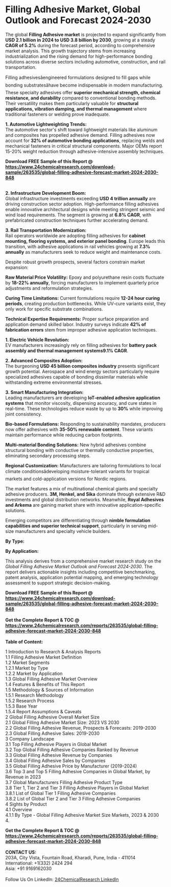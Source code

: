 <h1>Filling Adhesive Market, Global Outlook and Forecast 2024-2030</h1><p>The global <strong>Filling Adhesive market</strong> is projected to expand significantly from <strong>USD 2.1 billion in 2024 to USD 3.8 billion by 2030</strong>, growing at a steady <strong>CAGR of 5.2%</strong> during the forecast period, according to comprehensive market analysis. This growth trajectory stems from increasing industrialization and the rising demand for high-performance bonding solutions across diverse sectors including automotive, construction, and rail transportation.</p><p>Filling adhesivesâengineered formulations designed to fill gaps while bonding substratesâhave become indispensable in modern manufacturing. These specialty adhesives offer <strong>superior mechanical strength, chemical resistance, and durability</strong> compared to conventional bonding methods. Their versatility makes them particularly valuable for <strong>structural applications, vibration damping, and thermal management</strong> where traditional fasteners or welding prove inadequate.</p><p><strong>1. Automotive Lightweighting Trends:</strong><br>
The automotive sector's shift toward lightweight materials like aluminum and composites has propelled adhesive demand. Filling adhesives now account for <strong>32% of automotive bonding applications</strong>, replacing welds and mechanical fasteners in critical structural components. Major OEMs report 15-20% weight reduction through adhesive-intensive assembly techniques.</p><div><b>Download FREE Sample of this Report @ 
            <a href="https://www.24chemicalresearch.com/download-sample/263535/global-filling-adhesive-forecast-market-2024-2030-848">
            https://www.24chemicalresearch.com/download-sample/263535/global-filling-adhesive-forecast-market-2024-2030-848</a></b></div><br><p><strong>2. Infrastructure Development Boom:</strong><br>
Global infrastructure investments exceeding <strong>USD 4 trillion annually</strong> are driving construction sector adoption. High-performance filling adhesives enable innovative architectural designs while meeting stringent seismic and wind load requirements. The segment is growing at <strong>6.8% CAGR</strong>, with prefabricated construction techniques further accelerating demand.</p><p><strong>3. Rail Transportation Modernization:</strong><br>
Rail operators worldwide are adopting filling adhesives for <strong>cabinet mounting, flooring systems, and exterior panel bonding</strong>. Europe leads this transition, with adhesive applications in rail vehicles growing at <strong>7.3% annually</strong> as manufacturers seek to reduce weight and maintenance costs.</p><p>Despite robust growth prospects, several factors constrain market expansion:</p><p><strong>Raw Material Price Volatility:</strong>
    Epoxy and polyurethane resin costs fluctuate by <strong>18-22% annually</strong>, forcing manufacturers to implement quarterly price adjustments and reformulation strategies.</p><p><strong>Curing Time Limitations:</strong>
    Current formulations require <strong>12-24 hour curing periods</strong>, creating production bottlenecks. While UV-cure variants exist, they only work for specific substrate combinations.</p><p><strong>Technical Expertise Requirements:</strong>
    Proper surface preparation and application demand skilled labor. Industry surveys indicate <strong>42% of fabrication errors</strong> stem from improper adhesive application techniques.</p><p><strong>1. Electric Vehicle Revolution:</strong><br>
EV manufacturers increasingly rely on filling adhesives for <strong>battery pack assembly and thermal management systems9.1% CAGR</strong>.</p><p><strong>2. Advanced Composites Adoption:</strong><br>
The burgeoning <strong>USD 45 billion composites industry</strong> presents significant growth potential. Aerospace and wind energy sectors particularly require specialized adhesives capable of bonding dissimilar materials while withstanding extreme environmental stresses.</p><p><strong>3. Smart Manufacturing Integration:</strong><br>
Leading manufacturers are developing <strong>IoT-enabled adhesive application systems</strong> that monitor viscosity, dispensing accuracy, and cure states in real-time. These technologies reduce waste by up to <strong>30%</strong> while improving joint consistency.</p><p><strong>Bio-based Formulations:</strong>
    Responding to sustainability mandates, producers now offer adhesives with <strong>35-50% renewable content</strong>. These variants maintain performance while reducing carbon footprints.</p><p><strong>Multi-material Bonding Solutions:</strong>
    New hybrid adhesives combine structural bonding with conductive or thermally conductive properties, eliminating secondary processing steps.</p><p><strong>Regional Customization:</strong>
    Manufacturers are tailoring formulations to local climate conditionsâdeveloping moisture-tolerant variants for tropical markets and cold-application versions for Nordic regions.</p><p>The market features a mix of multinational chemical giants and specialty adhesive producers. <strong>3M, Henkel, and Sika</strong> dominate through extensive R&amp;D investments and global distribution networks. Meanwhile, <strong>Royal Adhesives and Arkema</strong> are gaining market share with innovative application-specific solutions.</p><p>Emerging competitors are differentiating through <strong>nimble formulation capabilities and superior technical support</strong>, particularly in serving mid-size manufacturers and specialty vehicle builders.</p><p><strong>By Type:</strong></p><p><strong>By Application:</strong></p><p>This analysis derives from a comprehensive market research study on the <em>Global Filling Adhesive Market Outlook and Forecast 2024-2030</em>. The report delivers actionable insights including competitive benchmarking, patent analysis, application potential mapping, and emerging technology assessment to support strategic decision-making.</p><div><b>Download FREE Sample of this Report @ 
            <a href="https://www.24chemicalresearch.com/download-sample/263535/global-filling-adhesive-forecast-market-2024-2030-848">
            https://www.24chemicalresearch.com/download-sample/263535/global-filling-adhesive-forecast-market-2024-2030-848</a></b></div><br><div><b>Get the Complete Report & TOC @ 
            <a href="https://www.24chemicalresearch.com/reports/263535/global-filling-adhesive-forecast-market-2024-2030-848">
            https://www.24chemicalresearch.com/reports/263535/global-filling-adhesive-forecast-market-2024-2030-848</a></b></div><br>
            <b>Table of Content:</b><p>1 Introduction to Research & Analysis Reports<br />
    1.1 Filling Adhesive Market Definition<br />
    1.2 Market Segments<br />
        1.2.1 Market by Type<br />
        1.2.2 Market by Application<br />
    1.3 Global Filling Adhesive Market Overview<br />
    1.4 Features & Benefits of This Report<br />
    1.5 Methodology & Sources of Information<br />
        1.5.1 Research Methodology<br />
        1.5.2 Research Process<br />
        1.5.3 Base Year<br />
        1.5.4 Report Assumptions & Caveats<br />
2 Global Filling Adhesive Overall Market Size<br />
    2.1 Global Filling Adhesive Market Size: 2023 VS 2030<br />
    2.2 Global Filling Adhesive Revenue, Prospects & Forecasts: 2019-2030<br />
    2.3 Global Filling Adhesive Sales: 2019-2030<br />
3 Company Landscape<br />
    3.1 Top Filling Adhesive Players in Global Market<br />
    3.2 Top Global Filling Adhesive Companies Ranked by Revenue<br />
    3.3 Global Filling Adhesive Revenue by Companies<br />
    3.4 Global Filling Adhesive Sales by Companies<br />
    3.5 Global Filling Adhesive Price by Manufacturer (2019-2024)<br />
    3.6 Top 3 and Top 5 Filling Adhesive Companies in Global Market, by Revenue in 2023<br />
    3.7 Global Manufacturers Filling Adhesive Product Type<br />
    3.8 Tier 1, Tier 2 and Tier 3 Filling Adhesive Players in Global Market<br />
        3.8.1 List of Global Tier 1 Filling Adhesive Companies<br />
        3.8.2 List of Global Tier 2 and Tier 3 Filling Adhesive Companies<br />
4 Sights by Product<br />
    4.1 Overview<br />
        4.1.1 By Type - Global Filling Adhesive Market Size Markets, 2023 & 2030<br />
        4.</p><div><b>Get the Complete Report & TOC @ 
            <a href="https://www.24chemicalresearch.com/reports/263535/global-filling-adhesive-forecast-market-2024-2030-848">
            https://www.24chemicalresearch.com/reports/263535/global-filling-adhesive-forecast-market-2024-2030-848</a></b></div><br><b>CONTACT US:</b><br>
            203A, City Vista, Fountain Road, Kharadi, Pune, India - 411014<br>
            International: +1(332) 2424 294<br>
            Asia: +91 9169162030 <br><br>
            Follow Us On LinkedIn: <a href="https://www.linkedin.com/company/24chemicalresearch/">24ChemicalResearch LinkedIn</a>